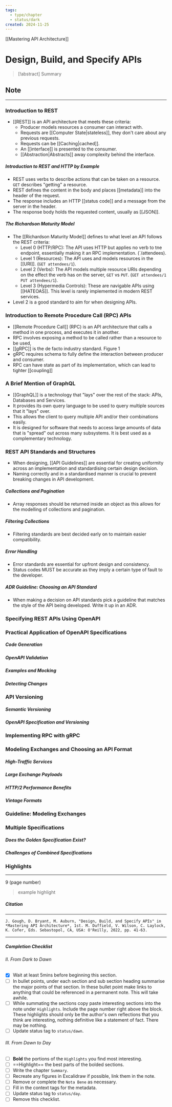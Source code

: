 ```yaml
---
tags:
  - type/chapter
  - status/dark
created: 2024-11-25
---
```

[[Mastering API Architecture]]
# **Design, Build, and Specify APIs**

> [!abstract] Summary

## **Note**
---
### **Introduction to REST**
- [[REST]] is an API architecture that meets these criteria:
	- Producer models resources a consumer can interact with.
	- Requests are [[Computer State|stateless]], they don't care about any previous requests.
	- Requests can be [[Caching|cached]].
	- An [[interface]] is presented to the consumer.
	- [[Abstraction|Abstracts]] away complexity behind the interface.
##### **Introduction to REST and HTTP by Example**
- REST uses verbs to describe actions that can be taken on a resource. `GET` describes "getting" a resource.
- REST defines the content in the body and places [[metadata]] into the header of the request.
- The response includes an HTTP [[status code]] and a message from the server in the header.
- The response body holds the requested content, usually as [[JSON]].
##### **The Richardson Maturity Model**
- The [[Richardson Maturity Model]] defines to what level an API follows the REST criteria:
	- Level 0 (HTTP/RPC): The API uses HTTP but applies no verb to tne endpoint, essentially making it an RPC implementation. (`/attendees).
	- Level 1 (Resources): The API uses and models resources in the [[URI]]. (`GET attendees/1`).
	- Level 2 (Verbs): The API models multiple resource URIs depending on the effect the verb has on the server, `GET` vs `PUT`. (`GET attendees/1` `PUT attendees/1`).
	- Level 3 (Hypermedia Controls): These are navigable APIs using [[HATEOAS]]. This level is rarely implemented in modern REST services.
- Level 2 is a good standard to aim for when designing APIs.
### **Introduction to Remote Procedure Call (RPC) APIs**
- [[Remote Procedure Call]] (RPC) is an API architecture that calls a method in one process, and executes it in another.
- RPC involves exposing a method to be called rather than a resource to be used,
- [[gRPC]] is the de facto industry standard.
  Figure 1
- gRPC requires schema to fully define the interaction between producer and consumer.
- RPC can have state as part of its implementation, which can lead to tighter [[coupling]]
### **A Brief Mention of GraphQL**
- [[GraphQL]] is a technology that "lays" over the rest of the stack: APIs, Databases and Services.
- It provides its own query language to be used to query multiple sources that it "lays" over.
- This allows the client to query multiple API and/or their combinations easily.
- It is designed for software that needs to access large amounts of data that is "spread" out across many subsystems. It is best used as a complementary technology.
### **REST API Standards and Structures**
- When designing, [[API Guidelines]] are essential for creating uniformity across an implementation and standardising certain design decision.
- Naming correctly and in a standardised manner is crucial to prevent breaking changes in API development.
##### **Collections and Pagination**
- Array responses should be returned inside an object as this allows for the modelling of collections and pagination.
##### **Filtering Collections**
- Filtering standards are best decided early on to maintain easier compatibility.
##### **Error Handling**
- Error standards are essential for upfront design and consistency.
- Status codes MUST be accurate as they imply a certain type of fault to the developer.
##### **ADR Guideline: Choosing an API Standard**
- When making a decision on API standards pick a guideline that matches the style of the API being developed. Write it up in an ADR.
### **Specifying REST APIs Using OpenAPI**
### **Practical Application of OpenAPI Specifications**
##### **Code Generation**
##### **OpenAPI Validation**
##### **Examples and Mocking**
##### **Detecting Changes**
### **API Versioning**
##### **Semantic Versioning**
##### **OpenAPI Specification and Versioning**
### **Implementing RPC with gRPC**
### **Modeling Exchanges and Choosing an API Format**
##### **High-Traffic Services**
##### **Large Exchange Payloads**
##### **HTTP/2 Performance Benefits**
##### **Vintage Formats**
### **Guideline: Modeling Exchanges**
### **Multiple Specifications**
##### **Does the Golden Specification Exist?**
##### **Challenges of Combined Specifications**

### **Highlights**
---
9 (page number)
> example highlight
##### **Citation**
---
```
J. Gough, D. Bryant, M. Auburn, "Design, Build, and Specify APIs" in *Mastering API Architecture*, 1st. M. Duffield, V. Wilson, C. Laylock, K. Cofer, Eds. Sebastopol, CA, USA: O'Reilly, 2022, pp. 41-63.
```

---

##### Completion Checklist
###### II. From Dark to Dawn
- [x] Wait at least 5mins before beginning this section.
- [ ] In bullet points, under each section and sub section heading summarise the major points of that section. In these bullet point make links to anything that could be referenced in a permanent note. This will take awhile.
- [ ] While summating the sections copy paste interesting sections into the note under `Highlights`. Include the page number right above the block. These highlights should only be the author's own reflections that you think are interesting, nothing definitive like a statement of fact. There may be nothing.
- [ ] Update status tag to `status/dawn`.
###### III. From Dawn to Day
- [ ]  **Bold** the portions of the `Highlights` you find most interesting.
- [ ] ==Highlight== the best parts of the bolded sections.
- [ ] Write the chapter `Summary`.
- [ ] Recreate any figures in Excalidraw if possible, link them in the note.
- [ ] Remove or complete the `Nota Bene` as necessary.
- [ ] Fill in the context tags for the metadata.
- [ ] Update status tag to `status/day`.
- [ ] Remove this checklist.